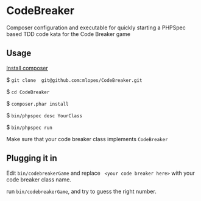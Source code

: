 # CodeBreaker
Composer configuration and executable for quickly starting a PHPSpec based TDD code kata for the Code Breaker game

## Usage

[Install composer](https://getcomposer.org/download/)

$ `git clone  git@github.com:mlopes/CodeBreaker.git`

$ `cd CodeBreaker`

$ `composer.phar install`

$ `bin/phpspec desc YourClass`

$ `bin/phpspec run`

Make sure that your code breaker class implements `CodeBreaker`

## Plugging it in

Edit `bin/codebreakerGame` and replace ` <your code breaker here>` with your code breaker class name.

run `bin/codebreakerGame`, and try to guess the right number.